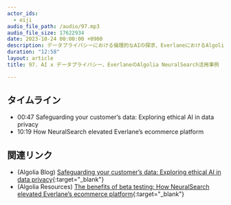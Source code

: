 ```yaml
---
actor_ids:
  - eiji
audio_file_path: /audio/97.mp3
audio_file_size: 17622934 
date: 2023-10-24 00:00:00 +0900
description: データプライバシーにおける倫理的なAIの探求、EverlaneにおけるAlgolia NeuralSearch活用事例
duration: "12:58"
layout: article
title: 97. AI x データプライバシー、EverlaneのAlgolia NeuralSearch活用事例

---
```


## タイムライン

- 00:47 Safeguarding your customer’s data: Exploring ethical AI in data privacy
- 10:19 How NeuralSearch elevated Everlane’s ecommerce platform

## 関連リンク

- (Algolia Blog) [Safeguarding your customer’s data: Exploring ethical AI in data privacy](https://www.algolia.com/blog/ai/ethical-ai-in-data-privacy/){:target="_blank"}
- (Algolia Resources) [The benefits of beta testing: How NeuralSearch elevated Everlane’s ecommerce platform](https://resources.algolia.com/neuralsearch/casestudy-everlane){:target="_blank"}
